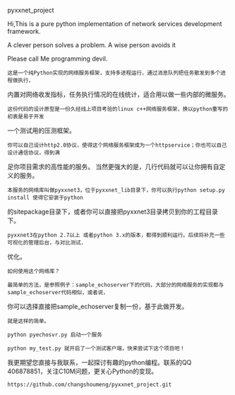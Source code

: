 pyxxnet_project

Hi,This is a pure python implementation of network services development framework.

A clever person solves a problem. A wise person avoids it

Please call Me programming devil.


    这是一个纯Python实现的网络服务框架，支持多进程运行，通过消息队列把任务散发到多个进程做执行，
内置对网络收发指标，任务执行情况的在线统计，适合用以做一些内部的微服务。

    这份代码的设计原型是一份久经线上项目考验的linux c++网络服务框架，换以python重写的初衷是易于开发
一个测试用的压测框架。    

    你可以自己设计http2.0协议，使得这个网络服务框架成为一个httpservice；你也可以自己设计通信协议，得到满
足你项目需求的高性能的服务。 当然更强大的是，几行代码就可以让你拥有自定义的服务。

    本服务的网络库叫做pyxxnet3，位于pyxxnet_lib目录下，你可以执行python setup.py install 使得它安装于python
的sitepackage目录下，或者你可以直接把pyxxnet3目录拷贝到你的工程目录下。

    pyxxnet3在python 2.7以上 或者python 3.x的版本，都得到顺利运行。后续将补充一些可视化的管理后台，与对比测试，
优化。

    如何使用这个网络库？
    
    最简单的方法，是参照例子：sample_echoserver下的代码，大部分的网络服务的实现都与sample_echoserver代码相似，或者说，
你可以选择直接把sample_echoserver复制一份，基于此做开发。

    就是这样的简单。

    python pyechosvr.py 启动一个服务

    python my_test.py 就开启了一个测试客户端，快来尝试下这个项目吧！

我更期望您直接与我联系，一起探讨有趣的python编程。联系的QQ 406878851，关注C10M问题，更关心Python的变现。
    
    https://github.com/changshoumeng/pyxxnet_project.git
